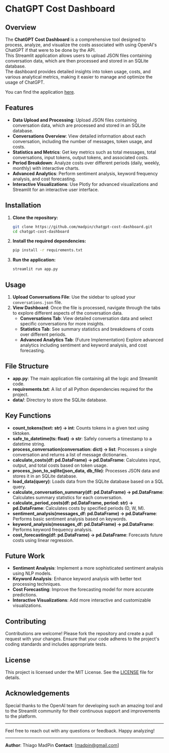 # ChatGPT Cost Dashboard

## Overview

The **ChatGPT Cost Dashboard** is a comprehensive tool designed to process, analyze, and visualize the costs associated with using OpenAI's ChatGPT if that were to be done by the API.  
This Streamlit application allows users to upload JSON files containing conversation data, which are then processed and stored in an SQLite database.  
The dashboard provides detailed insights into token usage, costs, and various analytical metrics, making it easier to manage and optimize the usage of ChatGPT.

You can find the application [here](https://chatgpt-cost-dashboard.streamlit.app/).
## Features

- **Data Upload and Processing**: Upload JSON files containing conversation data, which are processed and stored in an SQLite database.
- **Conversations Overview**: View detailed information about each conversation, including the number of messages, token usage, and costs.
- **Statistics and Metrics**: Get key metrics such as total messages, total conversations, input tokens, output tokens, and associated costs.
- **Period Breakdown**: Analyze costs over different periods (daily, weekly, monthly) with interactive charts.
- **Advanced Analytics**: Perform sentiment analysis, keyword frequency analysis, and cost forecasting.
- **Interactive Visualizations**: Use Plotly for advanced visualizations and Streamlit for an interactive user interface.

## Installation

1. **Clone the repository:**
   ```sh
   git clone https://github.com/madpin/chatgpt-cost-dashboard.git
   cd chatgpt-cost-dashboard
   ```

2. **Install the required dependencies:**
   ```sh
   pip install -r requirements.txt
   ```

3. **Run the application:**
   ```sh
   streamlit run app.py
   ```

## Usage

1. **Upload Conversations File**: Use the sidebar to upload your `conversations.json` file.
2. **View Dashboard**: Once the file is processed, navigate through the tabs to explore different aspects of the conversation data.
   - **Conversations Tab**: View detailed conversation data and select specific conversations for more insights.
   - **Statistics Tab**: See summary statistics and breakdowns of costs over different periods.
   - **Advanced Analytics Tab**: (Future Implementation) Explore advanced analytics including sentiment and keyword analysis, and cost forecasting.

## File Structure

- **app.py**: The main application file containing all the logic and Streamlit code.
- **requirements.txt**: A list of all Python dependencies required for the project.
- **data/**: Directory to store the SQLite database.

## Key Functions

- **count_tokens(text: str) -> int**: Counts tokens in a given text using tiktoken.
- **safe_to_datetime(ts: float) -> str**: Safely converts a timestamp to a datetime string.
- **process_conversation(conversation: dict) -> list**: Processes a single conversation and returns a list of message dictionaries.
- **calculate_costs(df: pd.DataFrame) -> pd.DataFrame**: Calculates input, output, and total costs based on token usage.
- **process_json_to_sqlite(json_data, db_file)**: Processes JSON data and stores it in an SQLite database.
- **load_data(query)**: Loads data from the SQLite database based on a SQL query.
- **calculate_conversation_summary(df: pd.DataFrame) -> pd.DataFrame**: Calculates summary statistics for each conversation.
- **calculate_period_costs(df: pd.DataFrame, period: str) -> pd.DataFrame**: Calculates costs by specified periods (D, W, M).
- **sentiment_analysis(messages_df: pd.DataFrame) -> pd.DataFrame**: Performs basic sentiment analysis based on keywords.
- **keyword_analysis(messages_df: pd.DataFrame) -> pd.DataFrame**: Performs keyword frequency analysis.
- **cost_forecasting(df: pd.DataFrame) -> pd.DataFrame**: Forecasts future costs using linear regression.

## Future Work

- **Sentiment Analysis**: Implement a more sophisticated sentiment analysis using NLP models.
- **Keyword Analysis**: Enhance keyword analysis with better text processing techniques.
- **Cost Forecasting**: Improve the forecasting model for more accurate predictions.
- **Interactive Visualizations**: Add more interactive and customizable visualizations.

## Contributing

Contributions are welcome! Please fork the repository and create a pull request with your changes. Ensure that your code adheres to the project's coding standards and includes appropriate tests.

## License

This project is licensed under the MIT License. See the [LICENSE](LICENSE) file for details.

## Acknowledgements

Special thanks to the OpenAI team for developing such an amazing tool and to the Streamlit community for their continuous support and improvements to the platform.

---

Feel free to reach out with any questions or feedback. Happy analyzing!

---

**Author**: Thiago MadPin
**Contact**: [madpin@gmail.com]  